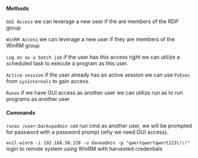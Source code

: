 
#### Methods

`GUI Access` we can leverage a new user if the are members of the RDP group

`WinRM Access` we can leverage a new user if they are members of the WinRM group

`Log on as a batch job` if the user has this access right we can utilize a scheduled task to execute a program as this user.

`Actice session` if the user already has an active session we can use `PsExec` from `sysinternals` to gain access.

`Runas` if we have GUI access as another user we can utilize run as to run programs as another user

#### Commands

`runas /user:backupadmin cmd` run cmd as another user, we will be prompted for password with a password prompt (why we need GUI access).

`evil-winrm -i 192.168.50.220 -u daveadmin -p "qwertqwertqwert123\!\!"` login to remote system using WinRM with harvested credentials
